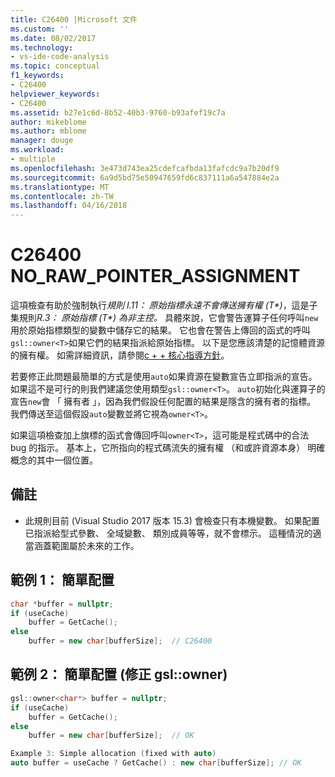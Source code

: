 ```yaml
---
title: C26400 |Microsoft 文件
ms.custom: ''
ms.date: 08/02/2017
ms.technology:
- vs-ide-code-analysis
ms.topic: conceptual
f1_keywords:
- C26400
helpviewer_keywords:
- C26400
ms.assetid: b27e1c6d-8b52-40b3-9760-b93afef19c7a
author: mikeblome
ms.author: mblome
manager: douge
ms.workload:
- multiple
ms.openlocfilehash: 3e473d743ea25cdefcafbda13fafcdc9a7b20df9
ms.sourcegitcommit: 6a9d5bd75e50947659fd6c837111a6a547884e2a
ms.translationtype: MT
ms.contentlocale: zh-TW
ms.lasthandoff: 04/16/2018
---
```

# <a name="c26400-norawpointerassignment"></a>C26400 NO_RAW_POINTER_ASSIGNMENT
這項檢查有助於強制執行*規則 I.11： 原始指標永遠不會傳送擁有權 (T\*)*，這是子集規則*R.3： 原始指標 (T\*) 為非主控。* 具體來說，它會警告運算子任何呼叫`new`用於原始指標類型的變數中儲存它的結果。 它也會在警告上傳回的函式的呼叫`gsl::owner<T>`如果它們的結果指派給原始指標。 以下是您應該清楚的記憶體資源的擁有權。 如需詳細資訊，請參閱[c + + 核心指導方針](http://github.com/isocpp/CppCoreGuidelines/blob/master/CppCoreGuidelines.md#r-resource-management)。  

若要修正此問題最簡單的方式是使用`auto`如果資源在變數宣告立即指派的宣告。 如果這不是可行的則我們建議您使用類型`gsl::owner<T>`。 `auto`初始化與運算子的宣告`new`會 「 擁有者 」，因為我們假設任何配置的結果是隱含的擁有者的指標。 我們傳送至這個假設`auto`變數並將它視為`owner<T>`。

如果這項檢查加上旗標的函式會傳回呼叫`owner<T>`，這可能是程式碼中的合法 bug 的指示。 基本上，它所指向的程式碼流失的擁有權 （和或許資源本身） 明確概念的其中一個位置。

## <a name="remarks"></a>備註
- 此規則目前 (Visual Studio 2017 版本 15.3) 會檢查只有本機變數。 如果配置已指派給型式參數、 全域變數、 類別成員等等，就不會標示。 這種情況的適當涵蓋範圍屬於未來的工作。
    
## <a name="example-1-simple-allocation"></a>範例 1： 簡單配置
```cpp
char *buffer = nullptr;
if (useCache)
    buffer = GetCache();
else
    buffer = new char[bufferSize];  // C26400
```

## <a name="example-2-simple-allocation-fixed-with-gslownert"></a>範例 2： 簡單配置 (修正 gsl::owner<T>)
```cpp
gsl::owner<char*> buffer = nullptr;
if (useCache)
    buffer = GetCache();
else
    buffer = new char[bufferSize];  // OK

Example 3: Simple allocation (fixed with auto)
auto buffer = useCache ? GetCache() : new char[bufferSize]; // OK
```


